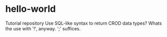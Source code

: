 # hello-world
Tutorial repository
Use SQL-like syntax to return CROD data types?
Whats the use with '!', anyway. ';' suffices.
